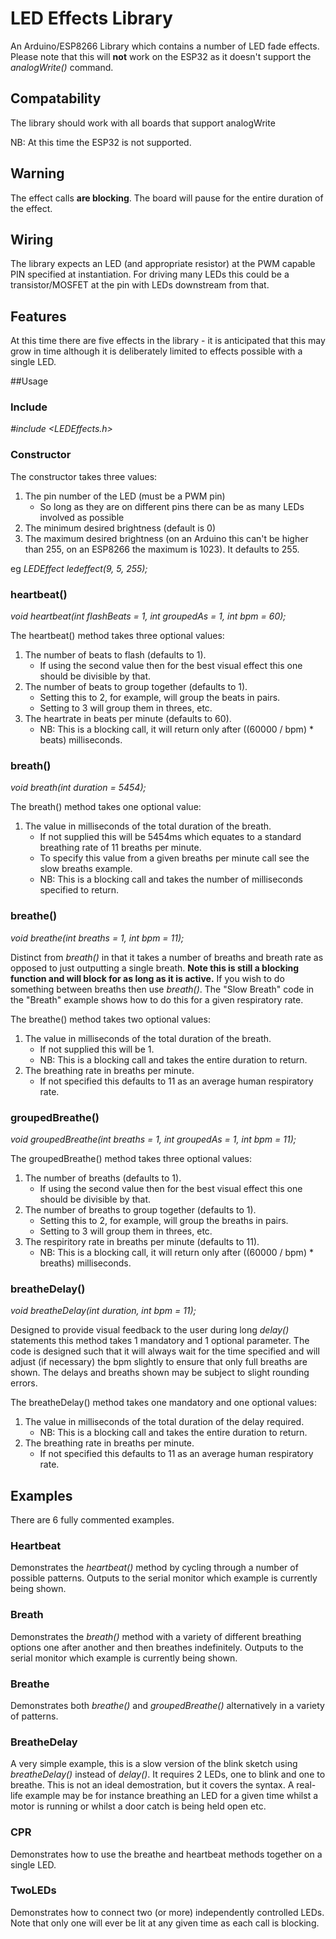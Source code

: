 # LED Effects Library

An Arduino/ESP8266 Library which contains a number of LED fade effects.  Please note that this will **not** work on the ESP32 as it doesn't support the *analogWrite()* command.

## Compatability

The library should work with all boards that support analogWrite

NB: At this time the ESP32 is not supported.

## Warning

The effect calls **are blocking**. The board will pause for the entire duration of the effect.

## Wiring

The library expects an LED (and appropriate resistor) at the PWM capable PIN specified at instantiation. For driving many LEDs this could be a transistor/MOSFET at the pin with LEDs downstream from that.

## Features

At this time there are five effects in the library - it is anticipated that this may grow in time although it is deliberately limited to effects possible with a single LED.

##Usage

### Include

*#include <LEDEffects.h>*

### Constructor

The constructor takes three values:
1. The pin number of the LED (must be a PWM pin)
   - So long as they are on different pins there can be as many LEDs involved as possible
2. The minimum desired brightness (default is 0)
3. The maximum desired brightness (on an Arduino this can't be higher than 255, on an ESP8266 the maximum is 1023). It defaults to 255.

eg *LEDEffect ledeffect(9, 5, 255);*

### heartbeat()

*void heartbeat(int flashBeats = 1, int groupedAs = 1, int bpm = 60);*

The heartbeat() method takes three optional values:
1. The number of beats to flash (defaults to 1).
   - If using the second value then for the best visual effect this one should be divisible by that.
2. The number of beats to group together (defaults to 1).
   - Setting this to 2, for example, will group the beats in pairs.
   - Setting to 3 will group them in threes, etc.
3. The heartrate in beats per minute (defaults to 60).
   - NB: This is a blocking call, it will return only after ((60000 / bpm) * beats) milliseconds.

### breath()

*void breath(int duration = 5454);*

The breath() method takes one optional value:
1. The value in milliseconds of the total duration of the breath.
   - If not supplied this will be 5454ms which equates to a standard breathing rate of 11 breaths per minute.
   - To specify this value from a given breaths per minute call see the slow breaths example.
   - NB: This is a blocking call and takes the number of milliseconds specified to return.

### breathe()

*void breathe(int breaths = 1, int bpm = 11);*

Distinct from *breath()* in that it takes a number of breaths and breath rate as opposed to just outputting a single breath. **Note this is still a blocking function and will block for as long as it is active.** If you wish to do something between breaths then use *breath()*. The "Slow Breath" code in the "Breath" example shows how to do this for a given respiratory rate.

The breathe() method takes two optional values:
1. The value in milliseconds of the total duration of the breath.
   - If not supplied this will be 1.
   - NB: This is a blocking call and takes the entire duration to return.
2. The breathing rate in breaths per minute.
   - If not specified this defaults to 11 as an average human respiratory rate.

### groupedBreathe()

*void groupedBreathe(int breaths = 1, int groupedAs = 1, int bpm = 11);*

The groupedBreathe() method takes three optional values:
1. The number of breaths (defaults to 1).
   - If using the second value then for the best visual effect this one should be divisible by that.
2. The number of breaths to group together (defaults to 1).
   - Setting this to 2, for example, will group the breaths in pairs.
   - Setting to 3 will group them in threes, etc.
3. The respiritory rate in breaths per minute (defaults to 11).
   - NB: This is a blocking call, it will return only after ((60000 / bpm) * breaths) milliseconds.

### breatheDelay()

*void breatheDelay(int duration, int bpm = 11);*

Designed to provide visual feedback to the user during long *delay()* statements this method takes 1 mandatory and 1 optional parameter. The code is designed such that it will always wait for the time specified and will adjust (if necessary) the bpm slightly to ensure that only full breaths are shown. The delays and breaths shown may be subject to slight rounding errors.

The breatheDelay() method takes one mandatory and one optional values:
1. The value in milliseconds of the total duration of the delay required.
   - NB: This is a blocking call and takes the entire duration to return.
2. The breathing rate in breaths per minute.
   - If not specified this defaults to 11 as an average human respiratory rate.

## Examples

There are 6 fully commented examples.

### Heartbeat

Demonstrates the *heartbeat()* method by cycling through a number of possible patterns. Outputs to the serial monitor which example is currently being shown.

### Breath

Demonstrates the *breath()* method with a variety of different breathing options one after another and then breathes indefinitely. Outputs to the serial monitor which example is currently being shown.

### Breathe

Demonstrates both *breathe()* and *groupedBreathe()* alternatively in a variety of patterns.

### BreatheDelay

A very simple example, this is a slow version of the blink sketch using *breatheDelay()* instead of *delay()*. It requires 2 LEDs, one to blink and one to breathe. This is not an ideal demostration, but it covers the syntax. A real-life example may be for instance breathing an LED for a given time whilst a motor is running or whilst a door catch is being held open etc.

### CPR

Demonstrates how to use the breathe and heartbeat methods together on a single LED.

### TwoLEDs

Demonstrates how to connect two (or more) independently controlled LEDs.  Note that only one will ever be lit at any given time as each call is blocking.
